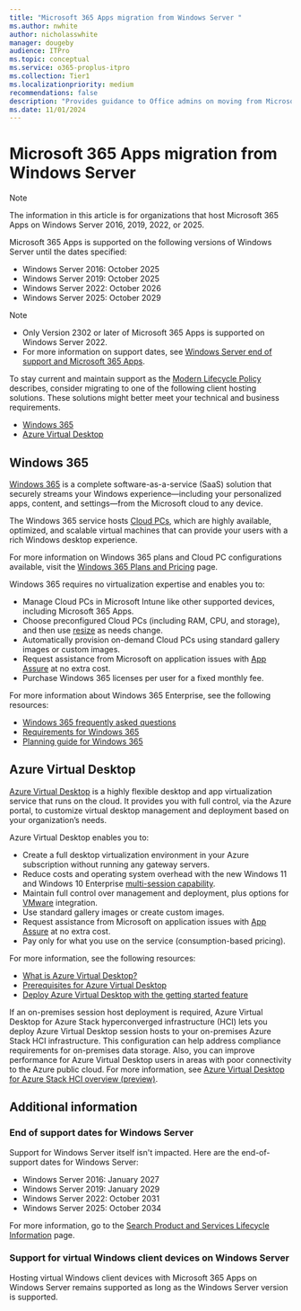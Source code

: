 ```yaml
---
title: "Microsoft 365 Apps migration from Windows Server "
ms.author: nwhite
author: nicholasswhite
manager: dougeby
audience: ITPro
ms.topic: conceptual
ms.service: o365-proplus-itpro
ms.collection: Tier1
ms.localizationpriority: medium
recommendations: false
description: "Provides guidance to Office admins on moving from Microsoft 365 Apps on Windows Server to either Windows 365 or Azure Virtual Desktop."
ms.date: 11/01/2024
---
```

# Microsoft 365 Apps migration from Windows Server

> [!NOTE]
> The information in this article is for organizations that host Microsoft 365 Apps on Windows Server 2016, 2019, 2022, or 2025.

Microsoft 365 Apps is supported on the following versions of Windows Server until the dates specified:

- Windows Server 2016: October 2025
- Windows Server 2019: October 2025
- Windows Server 2022: October 2026
- Windows Server 2025: October 2029

> [!NOTE]
> - Only Version 2302 or later of Microsoft 365 Apps is supported on Windows Server 2022.
> - For more information on support dates, see [Windows Server end of support and Microsoft 365 Apps](windows-server-support.md).

To stay current and maintain support as the [Modern Lifecycle Policy](/lifecycle/policies/modern) describes, consider migrating to one of the following client hosting solutions. These solutions might better meet your technical and business requirements.

- [Windows 365](#windows-365)
- [Azure Virtual Desktop](#azure-virtual-desktop)

## Windows 365

[Windows 365](https://www.microsoft.com/windows-365) is a complete software-as-a-service (SaaS) solution that securely streams your Windows experience—including your personalized apps, content, and settings—from the Microsoft cloud to any device.

The Windows 365 service hosts [Cloud PCs](/windows-365/overview#what-is-a-cloud-pc), which are highly available, optimized, and scalable virtual machines that can provide your users with a rich Windows desktop experience.

For more information on Windows 365 plans and Cloud PC configurations available, visit the [Windows 365 Plans and Pricing](https://www.microsoft.com/windows-365/business/compare-plans-pricing) page.

Windows 365 requires no virtualization expertise and enables you to:

- Manage Cloud PCs in Microsoft Intune like other supported devices, including Microsoft 365 Apps.
- Choose preconfigured Cloud PCs (including RAM, CPU, and storage), and then use [resize](/windows-365/enterprise/resize-cloud-pc) as needs change.
- Automatically provision on-demand Cloud PCs using standard gallery images or custom images.
- Request assistance from Microsoft on application issues with [App Assure](https://www.microsoft.com/fasttrack/microsoft-365/app-assure) at no extra cost.
- Purchase Windows 365 licenses per user for a fixed monthly fee.

For more information about Windows 365 Enterprise, see the following resources:

- [Windows 365 frequently asked questions](https://www.microsoft.com/windows-365/faq)
- [Requirements for Windows 365](/windows-365/enterprise/requirements)
- [Planning guide for Windows 365](/windows-365/enterprise/planning-guide)

## Azure Virtual Desktop

[Azure Virtual Desktop](https://azure.microsoft.com/services/virtual-desktop/) is a highly flexible desktop and app virtualization service that runs on the cloud. It provides you with full control, via the Azure portal, to customize virtual desktop management and deployment based on your organization’s needs.

Azure Virtual Desktop enables you to:

- Create a full desktop virtualization environment in your Azure subscription without running any gateway servers.
- Reduce costs and operating system overhead with the new Windows 11 and Windows 10 Enterprise [multi-session capability](/azure/virtual-desktop/windows-10-multisession-faq).
- Maintain full control over management and deployment, plus options for [VMware](https://azuremarketplace.microsoft.com/marketplace/apps/vmware-inc.hc-azure) integration.
- Use standard gallery images or create custom images.
- Request assistance from Microsoft on application issues with [App Assure](https://www.microsoft.com/fasttrack/microsoft-365/app-assure) at no extra cost.
- Pay only for what you use on the service (consumption-based pricing).

For more information, see the following resources:

- [What is Azure Virtual Desktop?](/azure/virtual-desktop/overview)
- [Prerequisites for Azure Virtual Desktop](/azure/virtual-desktop/prerequisites)
- [Deploy Azure Virtual Desktop with the getting started feature](/azure/virtual-desktop/getting-started-feature)

If an on-premises session host deployment is required, Azure Virtual Desktop for Azure Stack hyperconverged infrastructure (HCI) lets you deploy Azure Virtual Desktop session hosts to your on-premises Azure Stack HCI infrastructure. This configuration can help address compliance requirements for on-premises data storage. Also, you can improve performance for Azure Virtual Desktop users in areas with poor connectivity to the Azure public cloud. For more information, see [Azure Virtual Desktop for Azure Stack HCI overview (preview)](/azure/virtual-desktop/azure-stack-hci-overview).

## Additional information

### End of support dates for Windows Server

Support for Windows Server itself isn't impacted. Here are the end-of-support dates for Windows Server:

- Windows Server 2016: January 2027
- Windows Server 2019: January 2029
- Windows Server 2022: October 2031
- Windows Server 2025: October 2034

For more information, go to the [Search Product and Services Lifecycle Information](/lifecycle/products/) page.

### Support for virtual Windows client devices on Windows Server

Hosting virtual Windows client devices with Microsoft 365 Apps on Windows Server remains supported as long as the Windows Server version is supported.
